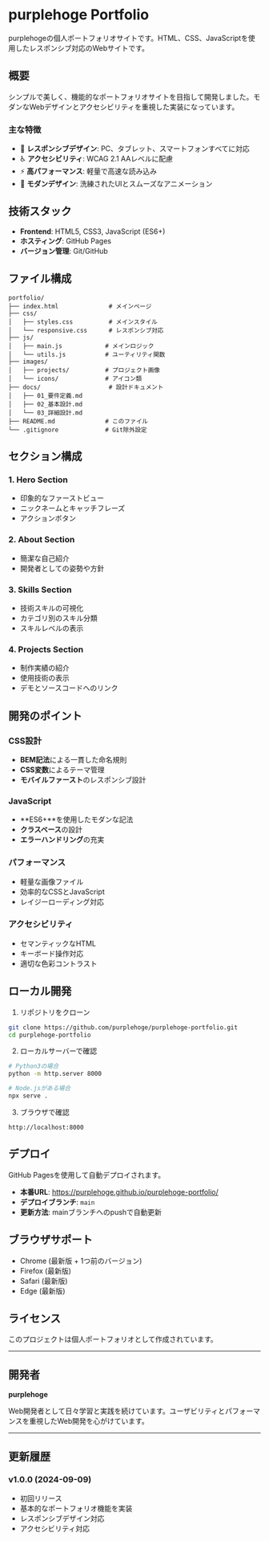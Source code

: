 # purplehoge Portfolio

purplehogeの個人ポートフォリオサイトです。HTML、CSS、JavaScriptを使用したレスポンシブ対応のWebサイトです。

## 概要

シンプルで美しく、機能的なポートフォリオサイトを目指して開発しました。モダンなWebデザインとアクセシビリティを重視した実装になっています。

### 主な特徴

- 📱 **レスポンシブデザイン**: PC、タブレット、スマートフォンすべてに対応
- ♿ **アクセシビリティ**: WCAG 2.1 AAレベルに配慮
- ⚡ **高パフォーマンス**: 軽量で高速な読み込み
- 🎨 **モダンデザイン**: 洗練されたUIとスムーズなアニメーション

## 技術スタック

- **Frontend**: HTML5, CSS3, JavaScript (ES6+)
- **ホスティング**: GitHub Pages
- **バージョン管理**: Git/GitHub

## ファイル構成

```
portfolio/
├── index.html              # メインページ
├── css/
│   ├── styles.css          # メインスタイル
│   └── responsive.css      # レスポンシブ対応
├── js/
│   ├── main.js            # メインロジック
│   └── utils.js           # ユーティリティ関数
├── images/
│   ├── projects/          # プロジェクト画像
│   └── icons/             # アイコン類
├── docs/                   # 設計ドキュメント
│   ├── 01_要件定義.md
│   ├── 02_基本設計.md
│   └── 03_詳細設計.md
├── README.md              # このファイル
└── .gitignore             # Git除外設定
```

## セクション構成

### 1. Hero Section
- 印象的なファーストビュー
- ニックネームとキャッチフレーズ
- アクションボタン

### 2. About Section
- 簡潔な自己紹介
- 開発者としての姿勢や方針

### 3. Skills Section
- 技術スキルの可視化
- カテゴリ別のスキル分類
- スキルレベルの表示

### 4. Projects Section
- 制作実績の紹介
- 使用技術の表示
- デモとソースコードへのリンク

## 開発のポイント

### CSS設計
- **BEM記法**による一貫した命名規則
- **CSS変数**によるテーマ管理
- **モバイルファースト**のレスポンシブ設計

### JavaScript
- **ES6+**を使用したモダンな記法
- **クラスベース**の設計
- **エラーハンドリング**の充実

### パフォーマンス
- 軽量な画像ファイル
- 効率的なCSSとJavaScript
- レイジーローディング対応

### アクセシビリティ
- セマンティックなHTML
- キーボード操作対応
- 適切な色彩コントラスト

## ローカル開発

1. リポジトリをクローン
```bash
git clone https://github.com/purplehoge/purplehoge-portfolio.git
cd purplehoge-portfolio
```

2. ローカルサーバーで確認
```bash
# Python3の場合
python -m http.server 8000

# Node.jsがある場合
npx serve .
```

3. ブラウザで確認
```
http://localhost:8000
```

## デプロイ

GitHub Pagesを使用して自動デプロイされます。

- **本番URL**: https://purplehoge.github.io/purplehoge-portfolio/
- **デプロイブランチ**: `main`
- **更新方法**: mainブランチへのpushで自動更新

## ブラウザサポート

- Chrome (最新版 + 1つ前のバージョン)
- Firefox (最新版)
- Safari (最新版)
- Edge (最新版)

## ライセンス

このプロジェクトは個人ポートフォリオとして作成されています。

---

## 開発者

**purplehoge**

Web開発者として日々学習と実践を続けています。ユーザビリティとパフォーマンスを重視したWeb開発を心がけています。

---

## 更新履歴

### v1.0.0 (2024-09-09)
- 初回リリース
- 基本的なポートフォリオ機能を実装
- レスポンシブデザイン対応
- アクセシビリティ対応